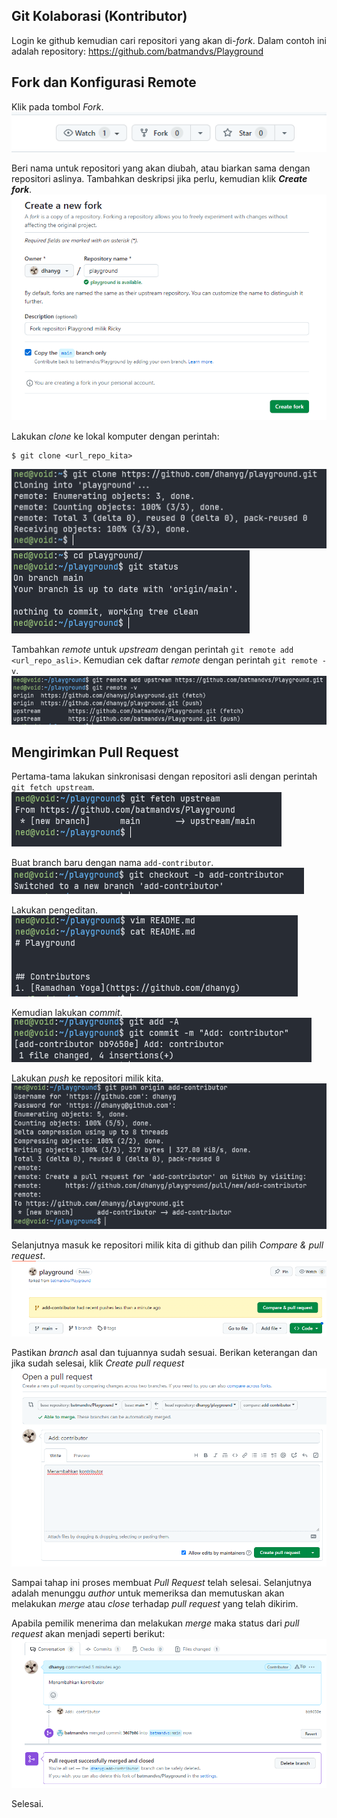 ## Git Kolaborasi (Kontributor)
Login ke github kemudian cari repositori yang akan di-*fork*. Dalam contoh ini adalah repository: https://github.com/batmandvs/Playground

## Fork dan Konfigurasi Remote
Klik pada tombol *Fork*.  
![mengeklik tombol fork di github](./39-fork.png)

Beri nama untuk repositori yang akan diubah, atau biarkan sama dengan repositori aslinya. Tambahkan deskripsi jika perlu, kemudian klik *__Create fork__*.  
![mengisi nama repo fork](./40-create-new-fork.png)

Lakukan *clone* ke lokal komputer dengan perintah:
```
$ git clone <url_repo_kita>
```  
![eksekusi perintah git clone pada terminal](./41-clone-repo.png)  
![eksekusi perintah git status](./42-git-status.png)  

Tambahkan *remote* untuk *upstream* dengan perintah `git remote add <url_repo_asli>`. Kemudian cek daftar *remote* dengan perintah `git remote -v`.  
![eksekusi perintah git remote add pada terminal](./43-git-remote-add.png)

## Mengirimkan Pull Request
Pertama-tama lakukan sinkronisasi dengan repositori asli dengan perintah `git fetch upstream`.  
![eksekusi perintah git fetch](./44-git-fetch-upstream.png)

Buat branch baru dengan nama `add-contributor`.  
![eksekusi perintah git branch -b](./45-create-new-branch.png)

Lakukan pengeditan.  
![mengedit file README.md](./46-edit-readme.png)

Kemudian lakukan *commit*.  
![eksekusi perintah git commit](./47-git-commit.png)

Lakukan *push* ke repositori milik kita.   
![eksekusi perintah git push](./48-git-push.png)

Selanjutnya masuk ke repositori milik kita di github dan pilih *Compare & pull request*.  
![memilih compare and pull request di repo github kita](./49-compare-pull-request.png)

Pastikan *branch* asal dan tujuannya sudah sesuai. Berikan keterangan dan jika sudah selesai, klik *Create pull request*  
![membuat pull request ke repo asli](./50-create-pull-request.png)

Sampai tahap ini proses membuat *Pull Request* telah selesai. Selanjutnya adalah menunggu *author* untuk memeriksa dan memutuskan akan melakukan *merge* atau *close* terhadap *pull request* yang telah dikirim.

Apabila pemilik menerima dan melakukan *merge* maka status dari *pull request* akan menjadi seperti berikut:  
![pull request diterima dan di-merged](./51-merged.png)

Selesai.
